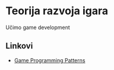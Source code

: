 # Teorija razvoja igara

Učimo game development

## Linkovi

* [Game Programming Patterns](http://gameprogrammingpatterns.com/contents.html)
